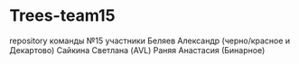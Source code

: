 # Trees-team15
repository команды  №15
участники
Беляев Александр (черно/красное и Декартово)
Сайкина Светлана (AVL)
Раняя Анастасия (Бинарное)
